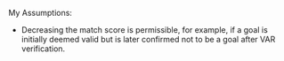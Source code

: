 My Assumptions:
- Decreasing the match score is permissible, for example, if a goal is initially deemed valid but is later confirmed not to be a goal after VAR verification.
